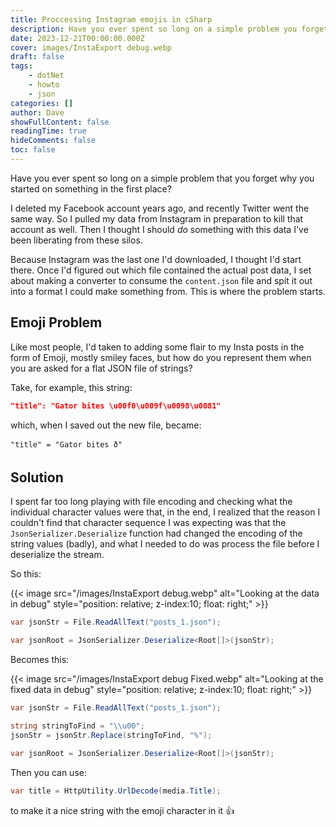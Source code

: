 ```yaml
---
title: Proccessing Instagram emojis in cSharp
description: Have you ever spent so long on a simple problem you forget why you started on something in the first place?
date: 2023-12-21T00:00:00.000Z
cover: images/InstaExport debug.webp
draft: false
tags:
    - dotNet
    - howto
    - json
categories: []
author: Dave
showFullContent: false
readingTime: true
hideComments: false
toc: false
---
```


Have you ever spent so long on a simple problem that you forget why you started on something in the first place?

I deleted my Facebook account years ago, and recently Twitter went the same way. So I pulled my data from Instagram in preparation to kill that account as well. Then I thought I should _do_ something with this data I've been liberating from these silos.

Because Instagram was the last one I'd downloaded, I thought I'd start there. Once I'd figured out which file contained the actual post data, I set about making a converter to consume the `content.json` file and spit it out into a format I could make something from. This is where the problem starts.

## Emoji Problem

Like most people, I'd taken to adding some flair to my Insta posts in the form of Emoji, mostly smiley faces, but how do you represent them when you are asked for a flat JSON file of strings?

Take, for example, this string:

```json
"title": "Gator bites \u00f0\u009f\u0098\u0081"
```

which, when I saved out the new file, became:

```text
"title" = "Gator bites ð"
```

## Solution

I spent far too long playing with file encoding and checking what the individual character values were that, in the end, I realized that the reason I couldn't find that character sequence I was expecting was that the `JsonSerializer.Deserialize` function had changed the encoding of the string values (badly), and what I needed to do was process the file before I deserialize the stream.

So this:

{{< image src="/images/InstaExport debug.webp" alt="Looking at the data in debug" style="position: relative; z-index:10; float: right;" >}}

```csharp
var jsonStr = File.ReadAllText("posts_1.json");

var jsonRoot = JsonSerializer.Deserialize<Root[]>(jsonStr);
```

Becomes this:

{{< image src="/images/InstaExport debug Fixed.webp" alt="Looking at the fixed data in debug" style="position: relative; z-index:10; float: right;" >}}

```csharp
var jsonStr = File.ReadAllText("posts_1.json");

string stringToFind = "\\u00";
jsonStr = jsonStr.Replace(stringToFind, "%");

var jsonRoot = JsonSerializer.Deserialize<Root[]>(jsonStr);
```

Then you can use:

```csharp
var title = HttpUtility.UrlDecode(media.Title);
```

to make it a nice string with the emoji character in it 👍
